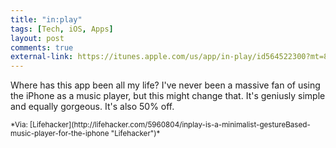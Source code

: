 ```yaml
--- 
title: "in:play"
tags: [Tech, iOS, Apps]
layout: post
comments: true
external-link: https://itunes.apple.com/us/app/in-play/id564522300?mt=8
---
```


Where has this app been all my life? I've never been a massive fan of using the iPhone as a music player, but this might change that. It's geniusly simple and equally gorgeous. It's also 50% off.

<small>
*Via: [Lifehacker](http://lifehacker.com/5960804/inplay-is-a-minimalist-gestureBased-music-player-for-the-iphone "Lifehacker")*
</small>